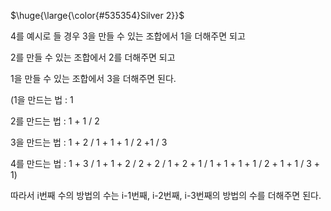 <p>$\huge{\large{\color{#535354}Silver 2}}$</p>

4를 예시로 들 경우 3을 만들 수 있는 조합에서 1을 더해주면 되고

2를 만들 수 있는 조합에서 2를 더해주면 되고

1을 만들 수 있는 조합에서 3을 더해주면 된다.

(1을 만드는 법 : 1 

2를 만드는 법 : 1 + 1 / 2

3을 만드는 법 : 1 + 2 / 1 + 1 + 1 / 2 +1 / 3

4를 만드는 법 : 1 + 3 / 1 + 1 + 2 / 2 + 2 / 1 + 2 + 1 / 1 + 1 + 1 + 1 / 2 + 1 + 1 / 3 + 1)

따라서 i번째 수의 방법의 수는 i-1번째, i-2번째, i-3번째의 방법의 수를 더해주면 된다.
